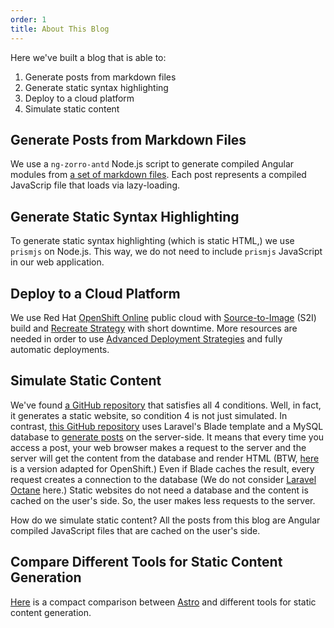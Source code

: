 ```yaml
---
order: 1
title: About This Blog
---
```


Here we've built a blog that is able to:

1. Generate posts from markdown files
2. Generate static syntax highlighting
3. Deploy to a cloud platform
4. Simulate static content

## Generate Posts from Markdown Files

We use a `ng-zorro-antd` Node.js script to generate compiled Angular modules from [a set of markdown files](https://github.com/cioina/alexei-cioina.b9ad.pro-us-east-1.openshiftapps.com/tree/main/posts).
Each post represents a compiled JavaScrip file that loads via lazy-loading.

## Generate Static Syntax Highlighting

To generate static syntax highlighting (which is static HTML,) we use `prismjs` on Node.js. This way, we do not need to include `prismjs` JavaScript in our web application.

## Deploy to a Cloud Platform

We use Red Hat [OpenShift Online](https://www.openshift.com/products/online/) public cloud
with [Source-to-Image](https://docs.openshift.com/container-platform/3.11/architecture/core_concepts/builds_and_image_streams.html#source-build) (S2I) build
and [Recreate Strategy](https://docs.openshift.com/container-platform/3.11/dev_guide/deployments/deployment_strategies.html#recreate-strategy) with short downtime.
More resources are needed in order to use [Advanced Deployment Strategies](https://docs.openshift.com/container-platform/3.11/dev_guide/deployments/advanced_deployment_strategies.html)
and fully automatic deployments.

## Simulate Static Content

We've found [a GitHub repository](https://github.com/dwightwatson/dwightwatson.com) that satisfies all 4 conditions. Well, in fact, it generates a static website, so condition 4 is not
just simulated. In contrast, [this GitHub repository](https://github.com/dwightwatson/neontsunami-laravel) uses Laravel's Blade template and a MySQL database to
[generate posts](https://github.com/dwightwatson/neontsunami-laravel/blob/master/resources/views/posts/show.blade.php) on the server-side. It means that every time you access a post,
your web browser makes a request to the server and the server will get the content from the database and render HTML (BTW, [here](https://github.com/cioina/neontsunami) is a version adapted for OpenShift.) Even if Blade caches the result, every request creates a connection to the database (We do not consider [Laravel Octane](https://laravel.com/docs/8.x/octane) here.) Static websites do not need a database and the content is cached on the user's side. So, the user makes less requests to the server.

How do we simulate static content? All the posts from this blog are Angular compiled JavaScript files that are cached on the user's side.

## Compare Different Tools for Static Content Generation

[Here](https://docs.astro.build/comparing-astro-vs-other-tools/) is a compact comparison between [Astro](https://github.com/snowpackjs/astro) and different tools for static content generation.
